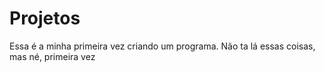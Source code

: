 # Projetos

Essa é a minha primeira vez criando um programa.
Não ta lá essas coisas, mas né, primeira vez
